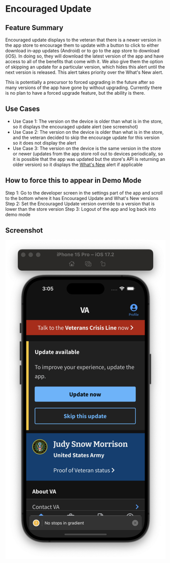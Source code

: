 # Encouraged Update
 
## Feature Summary

Encouraged update displays to the veteran that there is a newer version in the app store to encourage them to update with a button to click to either download in-app updates (Android) or to go to the app store to download (iOS). In doing so, they will download the latest version of the app and have access to all of the benefits that come with it. We also give them the option of skipping an update for a particular version, which hides this alert until the next version is released. This alert takes priority over the What's New alert.

This is potentially a precursor to forced upgrading in the future after so many versions of the app have gone by without upgrading. Currently there is no plan to have a forced upgrade feature, but the ability is there.

## Use Cases

* Use Case 1: The version on the device is older than what is in the store, so it displays the encouraged update alert (see screenshot)
* Use Case 2: The version on the device is older than what is in the store, and the veteran decided to skip the encourage update for this version so it does not display the alert
* Use Case 3: The version on the device is the same version in the store or newer (updates from the app store roll out to devices periodically, so it is possible that the app was updated but the store's API is returning an older version) so it displays the [What's New](../WhatsNew/WhatsNew.md) alert if applicable 

## How to force this to appear in Demo Mode
Step 1: Go to the developer screen in the settings part of the app and scroll to the bottom where it has Encouraged Update and What's New versions
Step 2: Set the Encouraged Update version override to a version that is lower than the store version
Step 3: Logout of the app and log back into demo mode

## Screenshot

![](../../../static/img/encouragedUpdate/EncouragedUpdate.png)
